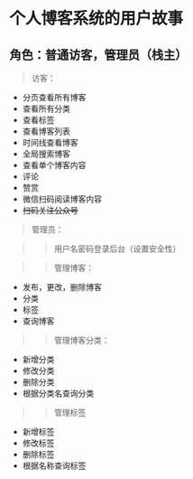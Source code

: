 # 个人博客系统的用户故事
## 角色：普通访客，管理员（栈主）


> 访客：

- 分页查看所有博客
- 查看所有分类
- 查看标签
- 查看博客列表
- 时间线查看博客
- 全局搜索博客
- 查看单个博客内容
- 评论
- 赞赏
- 微信扫码阅读博客内容
- ~~扫码关注公众号~~


> 管理员：

>> 用户名密码登录后台（设置安全性）

>> 管理博客：
- 发布，更改，删除博客
- 分类
- 标签 
- 查询博客

>> 管理博客分类：
- 新增分类
- 修改分类
- 删除分类
- 根据分类名查询分类

>> 管理标签
- 新增标签
- 修改标签
- 删除标签
- 根据名称查询标签
